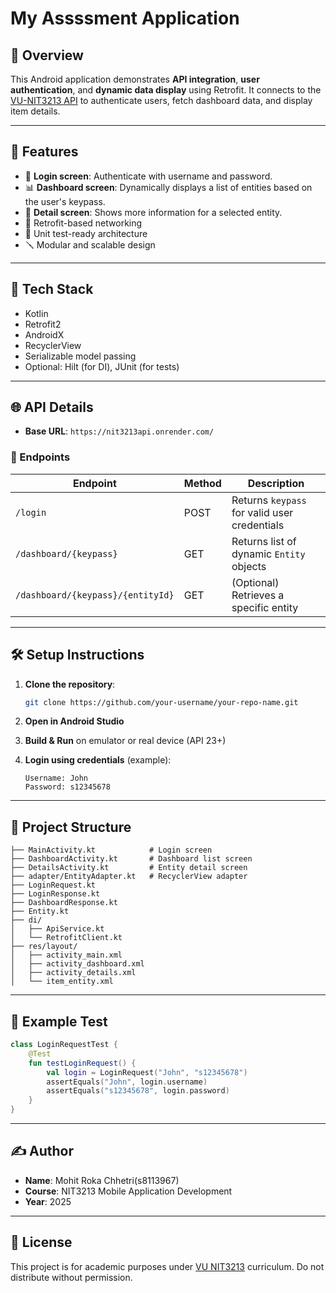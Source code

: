 # My Assssment Application

## 📱 Overview

This Android application demonstrates **API integration**, **user authentication**, and **dynamic data display** using Retrofit. It connects to the [VU-NIT3213 API](https://nit3213api.onrender.com/) to authenticate users, fetch dashboard data, and display item details.

---

## 🚀 Features

- 🔐 **Login screen**: Authenticate with username and password.
- 📊 **Dashboard screen**: Dynamically displays a list of entities based on the user's keypass.
- 🧾 **Detail screen**: Shows more information for a selected entity.
- 🔄 Retrofit-based networking
- 🧪 Unit test-ready architecture
- 🪛 Modular and scalable design

---

## 🧰 Tech Stack

- Kotlin
- Retrofit2
- AndroidX
- RecyclerView
- Serializable model passing
- Optional: Hilt (for DI), JUnit (for tests)

---

## 🌐 API Details

- **Base URL**: `https://nit3213api.onrender.com/`

### 🔑 Endpoints

| Endpoint | Method | Description |
|---------|--------|-------------|
| `/login` | POST | Returns `keypass` for valid user credentials |
| `/dashboard/{keypass}` | GET | Returns list of dynamic `Entity` objects |
| `/dashboard/{keypass}/{entityId}` | GET | (Optional) Retrieves a specific entity |

---

## 🛠️ Setup Instructions

1. **Clone the repository**:
   ```bash
   git clone https://github.com/your-username/your-repo-name.git
   ```

2. **Open in Android Studio**

3. **Build & Run** on emulator or real device (API 23+)

4. **Login using credentials** (example):
   ```
   Username: John
   Password: s12345678
   ```

---

## 📂 Project Structure

```
├── MainActivity.kt            # Login screen
├── DashboardActivity.kt       # Dashboard list screen
├── DetailsActivity.kt         # Entity detail screen
├── adapter/EntityAdapter.kt   # RecyclerView adapter
├── LoginRequest.kt
├── LoginResponse.kt
├── DashboardResponse.kt
├── Entity.kt
├── di/
│   ├── ApiService.kt
│   └── RetrofitClient.kt
├── res/layout/
│   ├── activity_main.xml
│   ├── activity_dashboard.xml
│   ├── activity_details.xml
│   └── item_entity.xml
```

---

## 🧪 Example Test

```kotlin
class LoginRequestTest {
    @Test
    fun testLoginRequest() {
        val login = LoginRequest("John", "s12345678")
        assertEquals("John", login.username)
        assertEquals("s12345678", login.password)
    }
}
```

---

## ✍️ Author

- **Name**: Mohit Roka Chhetri(s8113967)
- **Course**: NIT3213 Mobile Application Development
- **Year**: 2025

---

## 📝 License

This project is for academic purposes under [VU NIT3213](https://www.vu.edu.au/) curriculum. Do not distribute without permission.
